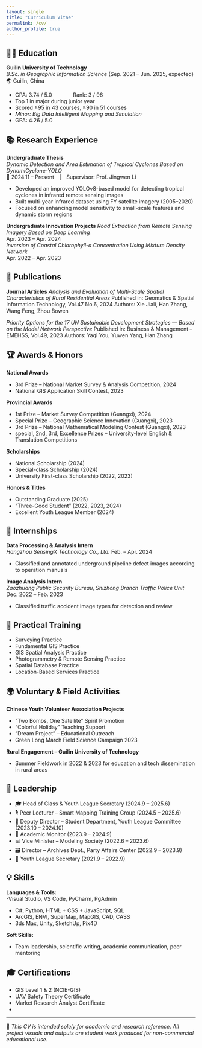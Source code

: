 ```yaml
---
layout: single
title: "Curriculum Vitae"
permalink: /cv/
author_profile: true
---
```


## 🧑‍🎓 Education

**Guilin University of Technology**  
*B.Sc. in Geographic Information Science* (Sep. 2021 – Jun. 2025, expected)  
🌏 Guilin, China    
- GPA: 3.74 / 5.0    Rank: 3 / 96  
- Top 1 in major during junior year  
- Scored ≥95 in 43 courses, ≥90 in 51 courses  
- *Minor: Big Data Intelligent Mapping and Simulation*
- GPA: 4.26 / 5.0
  
## 📚 Research Experience

**Undergraduate Thesis**  
*Dynamic Detection and Area Estimation of Tropical Cyclones Based on DynamiCyclone-YOLO*  
📅 2024.11 – Present | Supervisor: Prof. Jingwen Li  
- Developed an improved YOLOv8-based model for detecting tropical cyclones in infrared remote sensing images  
- Built multi-year infrared dataset using FY satellite imagery (2005–2020)  
- Focused on enhancing model sensitivity to small-scale features and dynamic storm regions  

**Undergraduate Innovation Projects**
*Road Extraction from Remote Sensing Imagery Based on Deep Learning*  
Apr. 2023 – Apr. 2024  
*Inversion of Coastal Chlorophyll-a Concentration Using Mixture Density Network*  
Apr. 2022 – Apr. 2023  

## 📑 Publications 

**Journal Articles**
*Analysis and Evaluation of Multi-Scale Spatial Characteristics of Rural Residential Areas*
Published in: Geomatics & Spatial Information Technology, Vol.47 No.6, 2024
Authors: Xie Jiali, Han Zhang, Wang Feng, Zhou Bowen  

*Priority Options for the 17 UN Sustainable Development Strategies — Based on the Model Network Perspective*
Published in: Business & Management – EMEHSS, Vol.49, 2023
Authors: Yaqi You, Yuwen Yang, Han Zhang    

## 🏆 Awards & Honors

**National Awards**  
- 3rd Prize – National Market Survey & Analysis Competition, 2024  
- National GIS Application Skill Contest, 2023  

**Provincial Awards**  
- 1st Prize – Market Survey Competition (Guangxi), 2024  
- Special Prize – Geographic Science Innovation (Guangxi), 2023  
- 3rd Prize – National Mathematical Modeling Contest (Guangxi), 2023  
- special, 2nd, 3rd, Excellence Prizes – University-level English & Translation Competitions  

**Scholarships**  
- National Scholarship (2024)
- Special-class Scholarship (2024)  
- University First-class Scholarship (2022, 2023)  

**Honors & Titles**  
- Outstanding Graduate (2025)  
- “Three-Good Student” (2022, 2023, 2024)  
- Excellent Youth League Member (2024)

## 💼 Internships

**Data Processing & Analysis Intern**  
*Hangzhou SensingX Technology Co., Ltd.*  Feb. – Apr. 2024  
- Classified and annotated underground pipeline defect images according to operation manuals  

**Image Analysis Intern**  
*Zaozhuang Public Security Bureau, Shizhong Branch Traffic Police Unit*   Dec. 2022 – Feb. 2023  
- Classified traffic accident image types for detection and review  

## 🧪 Practical Training

- Surveying Practice  
- Fundamental GIS Practice    
- GIS Spatial Analysis Practice     
- Photogrammetry & Remote Sensing Practice      
- Spatial Database Practice    
- Location-Based Services Practice   

## 🌍 Voluntary & Field Activities

**Chinese Youth Volunteer Association Projects**  
- “Two Bombs, One Satellite” Spirit Promotion  
- “Colorful Holiday” Teaching Support  
- “Dream Project” – Educational Outreach  
- Green Long March Field Science Campaign 2023  

**Rural Engagement – Guilin University of Technology**  
- Summer Fieldwork in 2022 & 2023 for education and tech dissemination in rural areas  

## 👥 Leadership

- 🎓 Head of Class & Youth League Secretary (2024.9 – 2025.6)  
- 🎙 Peer Lecturer – Smart Mapping Training Group (2024.5 – 2025.6)  
- 🎯 Deputy Director – Student Department, Youth League Committee (2023.10 – 2024.10)  
- 📘 Academic Monitor (2023.9 – 2024.9)  
- 📊 Vice Minister – Modeling Society (2022.6 – 2023.6)  
- 🗃️ Director – Archives Dept., Party Affairs Center (2022.9 – 2023.9)  
- 🌱 Youth League Secretary (2021.9 – 2022.9)  

## 💡 Skills

**Languages & Tools:**  
-Visual Studio, VS Code, PyCharm, PgAdmin
- C#, Python, HTML + CSS + JavaScript, SQL
- ArcGIS, ENVI, SuperMap, MapGIS, CAD, CASS
- 3ds Max, Unity, SketchUp, Pix4D

**Soft Skills:**  
- Team leadership, scientific writing, academic communication, peer mentoring  

## 🎓 Certifications

- GIS Level 1 & 2 (NCIE-GIS)  
- UAV Safety Theory Certificate  
- Market Research Analyst Certificate
- 
---

📄 *This CV is intended solely for academic and research reference. All project visuals and outputs are student work produced for non-commercial educational use.*
